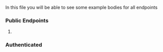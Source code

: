 In this file you will be able to see some example bodies for all endpoints

### Public Endpoints

1. 



### Authenticated